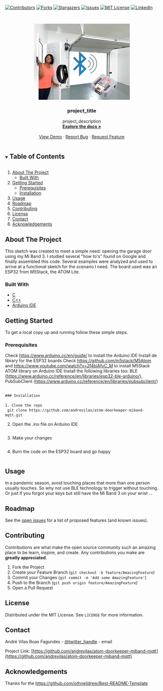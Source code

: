 <!--
*** Thanks for checking out the Best-README-Template. If you have a suggestion
*** that would make this better, please fork the repo and create a pull request
*** or simply open an issue with the tag "enhancement".
*** Thanks again! Now go create something AMAZING! :D
***
***
***
*** To avoid retyping too much info. Do a search and replace for the following:
*** github_username, repo_name, twitter_handle, email, project_title, project_description
-->



<!-- PROJECT SHIELDS -->
<!--
*** I'm using markdown "reference style" links for readability.
*** Reference links are enclosed in brackets [ ] instead of parentheses ( ).
*** See the bottom of this document for the declaration of the reference variables
*** for contributors-url, forks-url, etc. This is an optional, concise syntax you may use.
*** https://www.markdownguide.org/basic-syntax/#reference-style-links
-->
[![Contributors][contributors-shield]][contributors-url]
[![Forks][forks-shield]][forks-url]
[![Stargazers][stars-shield]][stars-url]
[![Issues][issues-shield]][issues-url]
[![MIT License][license-shield]][license-url]
[![LinkedIn][linkedin-shield]][linkedin-url]



<!-- PROJECT LOGO -->
<br />
<p align="center">
  <a href="https://github.com/andrevilas/atom-doorkeeper-miband-mqtt">
    <img src="images/img.png" alt="Logo" width="315" height="250">
  </a>

  <h3 align="center">project_title</h3>

  <p align="center">
    project_description
    <br />
    <a href="https://github.com/andrevilas/repo_name"><strong>Explore the docs »</strong></a>
    <br />
    <br />
    <a href="https://github.com/andrevilas/atom-doorkeeper-miband-mqtt">View Demo</a>
    ·
    <a href="https://github.com/andrevilas/atom-doorkeeper-miband-mqtt">Report Bug</a>
    ·
    <a href="https://github.com/andrevilas/atom-doorkeeper-miband-mqtt">Request Feature</a>
  </p>
</p>



<!-- TABLE OF CONTENTS -->
<details open="open">
  <summary><h2 style="display: inline-block">Table of Contents</h2></summary>
  <ol>
    <li>
      <a href="#about-the-project">About The Project</a>
      <ul>
        <li><a href="#built-with">Built With</a></li>
      </ul>
    </li>
    <li>
      <a href="#getting-started">Getting Started</a>
      <ul>
        <li><a href="#prerequisites">Prerequisites</a></li>
        <li><a href="#installation">Installation</a></li>
      </ul>
    </li>
    <li><a href="#usage">Usage</a></li>
    <li><a href="#roadmap">Roadmap</a></li>
    <li><a href="#contributing">Contributing</a></li>
    <li><a href="#license">License</a></li>
    <li><a href="#contact">Contact</a></li>
    <li><a href="#acknowledgements">Acknowledgements</a></li>
  </ol>
</details>



<!-- ABOUT THE PROJECT -->
## About The Project

This sketch was created to meet a simple need: opening the garage door using my Mi Band 3. I studied several "how to's" found on Google and finally assembled this code. Several examples were analyzed and used to arrive at a functional sketch for the scenario I need. The board used was an ESP32 from M5Stack, the ATOM Lite.

### Built With

* [C]()
* [C++]()
* [Arduino IDE]()



<!-- GETTING STARTED -->
## Getting Started

To get a local copy up and running follow these simple steps.

### Prerequisites

Check https://www.arduino.cc/en/guide/ to install the Arduino IDE
Install de library for the ESP32 boards
Check https://github.com/m5stack/M5Atom and https://www.youtube.com/watch?v=2f4biAfvC_M to install M5Stack ATOM library on Arduino IDE
Install the following libraries too: BLE (https://www.arduino.cc/reference/en/libraries/esp32-ble-arduino/), PubSubClient (https://www.arduino.cc/reference/en/libraries/pubsubclient/)
  ```

### Installation

1. Clone the repo
   git clone https://github.com/andrevilas/atom-doorkeeper-miband-mqtt.git
   ```
2. Open the .ino file on Arduino IDE
   ```   
3. Make your changes
   ```
4. Burn the code on the ESP32 board and go happy
   ```

<!-- USAGE EXAMPLES -->
## Usage

In a pandemic season, avoid touching places that more than one person usually touches. So why not use BLE technology to trigger without touching. Or just if you forgot your keys but still have the Mi Band 3 on your wrist ...

<!-- ROADMAP -->
## Roadmap

See the [open issues](https://github.com/github_username/repo_name/issues) for a list of proposed features (and known issues).



<!-- CONTRIBUTING -->
## Contributing

Contributions are what make the open source community such an amazing place to be learn, inspire, and create. Any contributions you make are **greatly appreciated**.

1. Fork the Project
2. Create your Feature Branch (`git checkout -b feature/AmazingFeature`)
3. Commit your Changes (`git commit -m 'Add some AmazingFeature'`)
4. Push to the Branch (`git push origin feature/AmazingFeature`)
5. Open a Pull Request



<!-- LICENSE -->
## License

Distributed under the MIT License. See `LICENSE` for more information.



<!-- CONTACT -->
## Contact

André Vilas Boas Fagundes - [@twitter_handle](https://twitter.com/andrevilas) - email

Project Link: [https://github.com/andrevilas/atom-doorkeeper-miband-mqtt](https://github.com/andrevilas/atom-doorkeeper-miband-mqtt)



<!-- ACKNOWLEDGEMENTS -->
## Acknowledgements

Thanks for the https://github.com/othneildrew/Best-README-Template 





<!-- MARKDOWN LINKS & IMAGES -->
<!-- https://www.markdownguide.org/basic-syntax/#reference-style-links -->
[contributors-shield]: https://img.shields.io/github/contributors/github_username/repo.svg?style=for-the-badge
[contributors-url]: https://github.com/andrevilas/atom-doorkeeper-miband-mqtt/graphs/contributors
[forks-shield]: https://img.shields.io/github/forks/github_username/repo.svg?style=for-the-badge
[forks-url]: https://github.com/andrevilas/atom-doorkeeper-miband-mqtt/network/members
[stars-shield]: https://img.shields.io/github/stars/github_username/repo.svg?style=for-the-badge
[stars-url]: https://github.com/andrevilas/atom-doorkeeper-miband-mqtt/stargazers
[issues-shield]: https://img.shields.io/github/issues/github_username/repo.svg?style=for-the-badge
[issues-url]: https://github.com/andrevilas/atom-doorkeeper-miband-mqtt/issues
[license-shield]: https://img.shields.io/github/license/github_username/repo.svg?style=for-the-badge
[license-url]: https://github.com/git/git-scm.com/blob/master/MIT-LICENSE.txt
[linkedin-shield]: https://img.shields.io/badge/-LinkedIn-black.svg?style=for-the-badge&logo=linkedin&colorB=555
[linkedin-url]: https://www.linkedin.com/in/andr%C3%A9-vilas-boas-fagundes-282635a/
